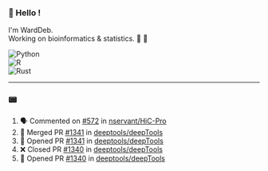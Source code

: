 ### :robot: Hello !

I'm WardDeb.  
Working on bioinformatics & statistics. 🧬 🧪  

![Python](https://img.shields.io/badge/python-3670A0?style=for-the-badge&logo=python&logoColor=ffdd54)  
![R](https://img.shields.io/badge/r-%23276DC3.svg?style=for-the-badge&logo=r&logoColor=white)  
![Rust](https://img.shields.io/badge/rust-%23000000.svg?style=for-the-badge&logo=rust&logoColor=white)  

---

### :pager:

<!--START_SECTION:activity-->
1. 🗣 Commented on [#572](https://github.com/nservant/HiC-Pro/issues/572#issuecomment-2503072598) in [nservant/HiC-Pro](https://github.com/nservant/HiC-Pro)
2. 🎉 Merged PR [#1341](https://github.com/deeptools/deepTools/pull/1341) in [deeptools/deepTools](https://github.com/deeptools/deepTools)
3. 💪 Opened PR [#1341](https://github.com/deeptools/deepTools/pull/1341) in [deeptools/deepTools](https://github.com/deeptools/deepTools)
4. ❌ Closed PR [#1340](https://github.com/deeptools/deepTools/pull/1340) in [deeptools/deepTools](https://github.com/deeptools/deepTools)
5. 💪 Opened PR [#1340](https://github.com/deeptools/deepTools/pull/1340) in [deeptools/deepTools](https://github.com/deeptools/deepTools)
<!--END_SECTION:activity-->

